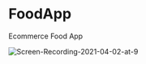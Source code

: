 # FoodApp
 Ecommerce Food App

![Screen-Recording-2021-04-02-at-9](https://user-images.githubusercontent.com/66757978/113451583-8f4d8600-9402-11eb-935d-7a3376ec3776.gif)
